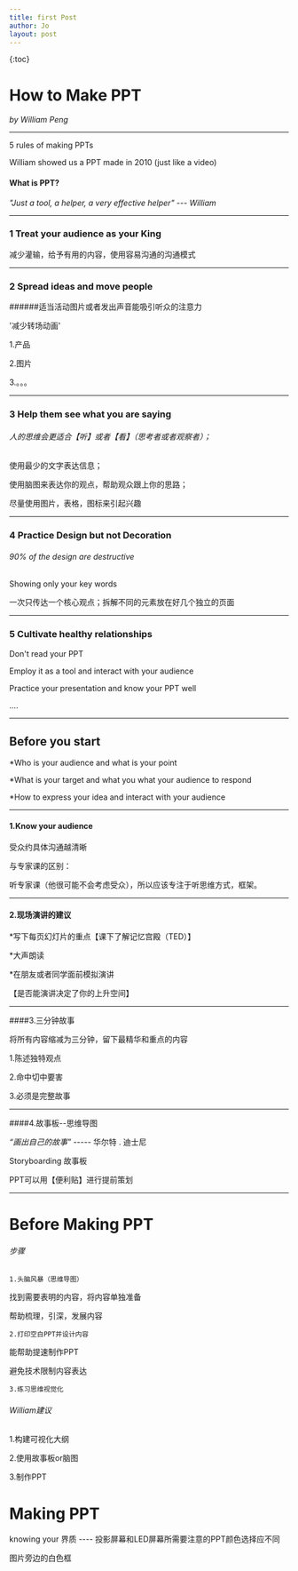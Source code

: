 ```yaml
---
title: first Post
author: Jo
layout: post
---
```


{:toc}

# How to Make PPT 

*by William Peng*

---

5 rules of making PPTs

William showed us a PPT made in 2010 (just like a video)

#### What is PPT?

*"Just a tool, a helper, a very effective helper" --- William*

---

### 1 Treat your audience as your King 

减少灌输，给予有用的内容，使用容易沟通的沟通模式

---

### 2 Spread ideas and move people

######适当活动图片或者发出声音能吸引听众的注意力

'减少转场动画'

1.产品

2.图片

3.。。。

---

### 3 Help them see what you are saying 

###### 人的思维会更适合【听】或者【看】（思考者或者观察者）；

使用最少的文字表达信息；

使用脑图来表达你的观点，帮助观众跟上你的思路；

尽量使用图片，表格，图标来引起兴趣

---

### 4 Practice Design but not Decoration

###### 90% of the design are destructive

Showing only your key words

一次只传达一个核心观点；拆解不同的元素放在好几个独立的页面

---

### 5 Cultivate healthy relationships

Don't read your PPT

Employ it as a tool and interact with your audience

Practice your presentation and know your PPT well

....

---

## Before you start

*Who is your audience and what is your point

*What is your target and what you what your audience to respond

*How to express your idea and interact with your audience

---



#### 1.Know your audience

受众约具体沟通越清晰

与专家课的区别：

听专家课（他很可能不会考虑受众），所以应该专注于听思维方式，框架。

---

#### 2.现场演讲的建议

*写下每页幻灯片的重点【课下了解记忆宫殿（TED）】

*大声朗读

*在朋友或者同学面前模拟演讲

【是否能演讲决定了你的上升空间】

---

####3.三分钟故事

将所有内容缩减为三分钟，留下最精华和重点的内容

1.陈述独特观点

2.命中切中要害

3.必须是完整故事

---

####4.故事板--思维导图

*“画出自己的故事”*  ----- 华尔特 . 迪士尼

Storyboarding 故事板

PPT可以用【便利贴】进行提前策划

---



# Before Making PPT

###### 步骤

	1.头脑风暴（思维导图）

找到需要表明的内容，将内容单独准备

帮助梳理，引深，发展内容

	2.打印空白PPT并设计内容

能帮助提速制作PPT

避免技术限制内容表达

	3.练习思维视觉化



###### William建议

1.构建可视化大纲

2.使用故事板or脑图

3.制作PPT



# Making PPT

knowing your 界质 ---- 投影屏幕和LED屏幕所需要注意的PPT颜色选择应不同

图片旁边的白色框